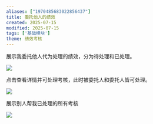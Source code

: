 ```yaml
---
aliases: ["1970485683022856437"]
title: 委托他人的绩效
created: 2025-07-15
modified: 2025-07-15
tags: ['基础模块']
theme: 绩效考核
---
```


展示我委托他人代为处理的绩效，分为待处理和已处理。

![](132a5e51230a8e2bc8b29508ab79bd26.jpg)

点击查看详情并可处理考核，此时被委托人和委托人皆可处理。

![](b18c43a6415cbca0376a04e8fa279bbf.jpg)

展示别人帮我已处理的所有考核

![](f0f0ad0b93e53613074f8f810226a0fc.jpg)
